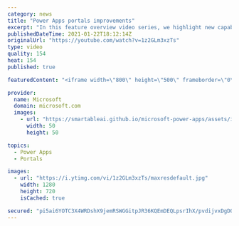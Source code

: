 ```yaml
---
category: news
title: "Power Apps portals improvements"
excerpt: "In this feature overview video series, we highlight new capabilities included in the latest update to Microsoft Power Apps.  Power Apps portals improvements bring new capabilities for makers and developers by providing a new identity management configuration experience with enhanced functionality to"
publishedDateTime: 2021-01-22T18:12:14Z
originalUrl: "https://youtube.com/watch?v=1z2GLm3xzTs"
type: video
quality: 154
heat: 154
published: true

featuredContent: "<iframe width=\"800\" height=\"500\" frameborder=\"0\" src=\"https://www.youtube.com/embed/1z2GLm3xzTs\" allow=\"accelerometer; autoplay; encrypted-media; gyroscope; picture-in-picture\" allowfullscreen></iframe>"

provider:
  name: Microsoft
  domain: microsoft.com
  images:
    - url: "https://smartableai.github.io/microsoft-power-apps/assets/images/organizations/microsoft.com-50x50.jpg"
      width: 50
      height: 50

topics:
  - Power Apps
  - Portals

images:
  - url: "https://i.ytimg.com/vi/1z2GLm3xzTs/maxresdefault.jpg"
    width: 1280
    height: 720
    isCached: true

secured: "pi5ai6YOTC3X4WRDshX9jemRSWGGitpJR36KQEmDEQLpsrIhX/pvdijvxDgDO3shrlckyNM/DrHiDICVnz9ttK6ywlf7FQAs7BW+UHLhDIY255Ekhx7r7uowZTJELwyWHDp6oDeV7UJ0HsDyXe2Dknztq/ANNVQJcFDt0Cb8cHYsSqWd1xGhrutYjkhh25Xs6xIqzW9FWLQXHwm4rTtaFajqcz6JuUK2f4OX4PhuUhkNBzYvcE5zYJKpsXpT9nC1sjZW6eDQ+zRoaOZJtkkNR3/EndtZnj9ABLnlyhIeUROOF2GAvezyih7wSH5gmG9YizKpPF/Kv3ElLLMxzYys5e9lkzXWPuHZFucsJ+y2LKYeZOGEMrz1nMx1EM3NBZbstBHIeIwgBsjyTZfCazzWhUMjIwJ3oOfVbR4wgFWxYjQ=;c1sBNhoyQXnJDJmHjbevwg=="
---
```


